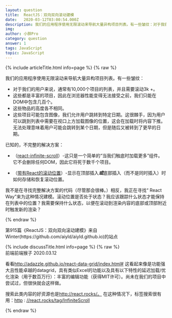 ```yaml
---
layout: question
title:  ReactJS：双向双向滚动建模
date:   2020-03-12T03:00:54.000Z
description: 我们的应用程序使用无限滚动来导航大量异构项目列表。有一些皱纹：对于我们的用户来说，通常有10,000个项目的列表，并且需要滚动3k +。这些都是丰...
img: 
author: 小胖Pro
category: question
answer: 1
tags: JavaScript
topic: JavaScript
---
```

<div class="article-root">
  <div class="article">
    {% include articleTitle.html info=page %}
    {% raw %}
    <div class="article-content"><p><font style="vertical-align: inherit;"><font style="vertical-align: inherit;">我们的应用程序使用无限滚动来导航大量异构项目列表。</font><font style="vertical-align: inherit;">有一些皱纹：</font></font></p>

<ul>
<li><font style="vertical-align: inherit;"><font style="vertical-align: inherit;">对于我们的用户来说，通常有10,000个项目的列表，并且需要滚动3k +。</font></font></li>
<li><font style="vertical-align: inherit;"><font style="vertical-align: inherit;">这些都是丰富的项目，因此在浏览器性能变得无法接受之前，我们只能在DOM中包含几百个。</font></font></li>
<li><font style="vertical-align: inherit;"><font style="vertical-align: inherit;">这些物品的高度各不相同。</font></font></li>
<li><font style="vertical-align: inherit;"><font style="vertical-align: inherit;">这些项目可能包含图像，我们允许用户跳转到特定日期。</font><font style="vertical-align: inherit;">这很棘手，因为用户可以跳到列表中需要在视口上方加载图像的位置，这会在加载时将内容下推。</font><font style="vertical-align: inherit;">无法处理意味着用户可能会跳转到某个日期，但是随后又被转到了更早的日期。</font></font></li>
</ul>

<p><font style="vertical-align: inherit;"><font style="vertical-align: inherit;">已知的，不完整的解决方案：</font></font></p>

<ul>
<li><p><font style="vertical-align: inherit;"><font style="vertical-align: inherit;">（</font></font><a href="https://github.com/guillaumervls/react-infinite-scroll" rel="nofollow noreferrer"><font style="vertical-align: inherit;"><font style="vertical-align: inherit;">react-infinite-scroll</font></font></a><font style="vertical-align: inherit;"><font style="vertical-align: inherit;">）-这只是一个简单的“当我们触底时加载更多”组件。</font><font style="vertical-align: inherit;">它不会删除任何DOM，因此它将死于数千个项目。</font></font></p></li>
<li><p><font style="vertical-align: inherit;"><font style="vertical-align: inherit;">（</font></font><a href="http://blog.vjeux.com/2013/javascript/scroll-position-with-react.html" rel="nofollow noreferrer"><font style="vertical-align: inherit;"><font style="vertical-align: inherit;">带有React的滚动位置</font></font></a><font style="vertical-align: inherit;"><font style="vertical-align: inherit;">）-显示在顶部</font><font style="vertical-align: inherit;">插入</font></font><strong><em><font style="vertical-align: inherit;"><font style="vertical-align: inherit;">或</font></font></em></strong><font style="vertical-align: inherit;"><font style="vertical-align: inherit;">底部插入（而不是同时插入）</font><font style="vertical-align: inherit;">时如何存储和恢复滚动位置</font><font style="vertical-align: inherit;">。</font></font></p></li>
</ul>

<p><font style="vertical-align: inherit;"><font style="vertical-align: inherit;">我不是在寻找完整解决方案的代码（尽管那会很棒。）相反，我正在寻找“ React Way”来为这种情况建模。</font><font style="vertical-align: inherit;">滚动位置是否处于状态？</font><font style="vertical-align: inherit;">我应该跟踪什么状态才能保持在列表中的位置？</font><font style="vertical-align: inherit;">我需要保持什么状态，以便在滚动到渲染内容的底部或顶部附近时触发新的渲染？</font></font></p></div>
    {% endraw %}
  </div>
  <p class="winter_mark">第915篇《ReactJS：双向双向滚动建模》来自Winter(https://github.com/aiyld/aiyld.github.io)的站点</p>
  <div class="discuss-wrapper">
    {% include discussTitle.html info=page %}
    {% raw %}
    <div class="discuss-list">
    <div class="discuss-item">
        <div class="discuss-parent">
          <div class="discuss-meta">
            <span class="discuss-user">前端前端猴子</span>
            <span class="discuss-time">2020.03.12</span>
          </div>
          <div class="discuss-comment"><p><font style="vertical-align: inherit;"><font style="vertical-align: inherit;">看看</font></font><a href="http://adazzle.github.io/react-data-grid/index.html#" rel="nofollow"><font style="vertical-align: inherit;"><font style="vertical-align: inherit;">http://adazzle.github.io/react-data-grid/index.html#</font></font></a><font style="vertical-align: inherit;"><font style="vertical-align: inherit;"> 
这看起来像是功能强大且性能卓越的datagrid，具有类似Excel的功能以及具有以下特性的延迟加载/优化渲染（用于数百万行）：丰富的编辑功能（获得MIT许可）。</font><font style="vertical-align: inherit;">尚未在我们的项目中尝试过，但很快就会这样做。</font></font></p>

<p><font style="vertical-align: inherit;"><font style="vertical-align: inherit;">搜索此类内容的好资源也是</font></font><a href="http://react.rocks/" rel="nofollow"><font style="vertical-align: inherit;"><font style="vertical-align: inherit;">http://react.rocks/。</font></font></a><font style="vertical-align: inherit;"><font style="vertical-align: inherit;"> 
在这种情况下，标签搜索很有用：</font><a href="http://react.rocks/tag/InfiniteScroll" rel="nofollow"><font style="vertical-align: inherit;">http</font></a><font style="vertical-align: inherit;"> :
 </font></font><a href="http://react.rocks/tag/InfiniteScroll" rel="nofollow"><font style="vertical-align: inherit;"><font style="vertical-align: inherit;">//react.rocks/tag/InfiniteScroll</font></font></a></p></div>
        </div></div>
    </div>
    {% endraw %}
  </div>
<div>
